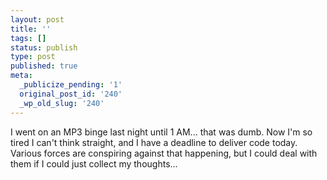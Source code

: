 ```yaml
---
layout: post
title: ''
tags: []
status: publish
type: post
published: true
meta:
  _publicize_pending: '1'
  original_post_id: '240'
  _wp_old_slug: '240'
---
```

I went on an MP3 binge last night until 1 AM...  that was dumb.  Now I'm so tired I can't think straight, and I have a deadline to deliver code today.  Various forces are conspiring against that happening, but I could deal with them if I could just collect my thoughts...
